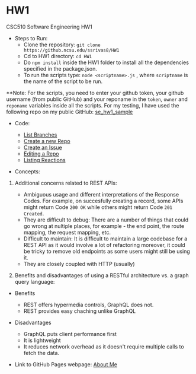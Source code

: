 # HW1
CSC510 Software Engineering HW1

* Steps to Run:
  * Clone the repository: `git clone https://github.ncsu.edu/ssrivas8/HW1`
  * Cd to HW1 directory: `cd HW1`
  * Do `npm install` inside the HW1 folder to install all the dependencies specified in the package.json.
  * To run the scripts type: `node <scriptname>.js` , where `scriptname` is the name of the script to be run.

**Note: For the scripts, you need to enter your github token, your github username (from public GitHub) and your reponame in the `token`, `owner` and `reponame` variables inside all the scripts. For my testing, I have used the following repo on my public GitHub: [se_hw1_sample](https://github.com/srivassumit/se_hw1_sample)

* Code:
  * [List Branches](listbranches.js)
  * [Create a new Repo](createrepo.js)
  * [Create an Issue](createissue.js)
  * [Editing a Repo](editrepo.js)
  * [Listing Reactions](listreactions.js)

* Concepts:
1. Additional concerns related to REST APIs:
   * Ambiguous usage and different interpretations of the Response Codes. For example, on succesfully creating a record, some APIs might return Code `200 OK` while others might return Code `201 Created`.
   * They are difficult to debug: There are a number of things that could go wrong at nultiple places, for example - the end point, the route mapping, the request mapping, etc.
   * Difficult to maintain: It is difficult to maintain a large codebase for a REST API as it would involve a lot of refactoring moreover, it could be tricky to remove old endpoints as some users might still be using it.
   * They are closely coupled with HTTP (usually)

2. Benefits and disadvantages of using a RESTful architecture vs. a graph query language:
  
* Benefits
  * REST offers hypermedia controls, GraphQL does not.
  * REST provides easy chaching unlike GraphQL
  
* Disadvantages
  * GraphQL puts client performance first
  * It is lightweight
  * It reduces network overhead as it doesn't require multiple calls to fetch the data.

 * Link to GitHub Pages webpage: [About Me](https://pages.github.ncsu.edu/ssrivas8/HW1/)
